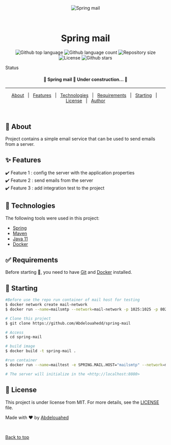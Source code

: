 <div align="center" id="top"> 
  <img src="./.github/app.gif" alt="Spring mail" />

&#xa0;

  <!-- <a href="https://gestionstock.netlify.app">Demo</a> -->
</div>

<h1 align="center">Spring mail </h1>

<p align="center">
  <img alt="Github top language" src="https://img.shields.io/github/languages/top/Abdelouahedd/spring-mail?color=56BEB8">

  <img alt="Github language count" src="https://img.shields.io/github/languages/count/Abdelouahedd/spring-mail?color=56BEB8">

  <img alt="Repository size" src="https://img.shields.io/github/repo-size/Abdelouahedd/spring-mail?color=56BEB8">

  <img alt="License" src="https://img.shields.io/github/license/Abdelouahedd/spring-mail?color=56BEB8">

  <!-- <img alt="Github issues" src="https://img.shields.io/github/issues/Abdelouahedd/spring-mail?color=56BEB8" /> -->

  <!-- <img alt="Github forks" src="https://img.shields.io/github/forks/Abdelouahedd/spring-mail?color=56BEB8" /> -->

   <img alt="Github stars" src="https://img.shields.io/github/stars/Abdelouahedd/spring-mail?color=56BEB8" /> 
</p>

Status

 <h4 align="center"> 
	🚧  Spring mail  🚀 Under construction...  🚧
</h4> 

<hr> 

<p align="center">
  <a href="#dart-about">About</a> &#xa0; | &#xa0; 
  <a href="#sparkles-features">Features</a> &#xa0; | &#xa0;
  <a href="#rocket-technologies">Technologies</a> &#xa0; | &#xa0;
  <a href="#white_check_mark-requirements">Requirements</a> &#xa0; | &#xa0;
  <a href="#checkered_flag-starting">Starting</a> &#xa0; | &#xa0;
  <a href="#memo-license">License</a> &#xa0; | &#xa0;
  <a href="https://github.com/abdelouahedd" target="_blank">Author</a>
</p>

<br>

## :dart: About ## 
Project contains a simple email service that can be used to send emails from a server.
<!-- Describe your project -->

 ## :sparkles: Features ##

:heavy_check_mark: Feature 1 : config the server with the application properties\
:heavy_check_mark: Feature 2 : send emails from the server\
:heavy_check_mark: Feature 3 : add integration test to the project

## :rocket: Technologies ##

The following tools were used in this project:

- [Spring](https://spring.io/)
- [Maven](http://maven.apache.org/)
- [Java 11](https://www.java.com/)
- [Docker](https://www.docker.com/)

## :white_check_mark: Requirements ##

Before starting :checkered_flag:, you need to have [Git](https://git-scm.com) and [Docker](https://www.docker.com/) installed.

## :checkered_flag: Starting ##

```bash
#Before use the repo run container of mail host for testing
$ docker network create mail-network
$ docker run --name=mailsmtp --network=mail-network -p 1025:1025 -p 8025:8025 mailhog/mailhog:v1.0.1

# Clone this project
$ git clone https://github.com/Abdelouahedd/spring-mail

# Access
$ cd spring-mail

# build image
$ docker build -t spring-mail .

#run container
$ docker run --name=mailtest -e SPRING.MAIL.HOST="mailsmtp" --network=mail-network -d -p 8080:8080 spring-mail  

# The server will initialize in the <http://localhost:8080>
```

## :memo: License ##

This project is under license from MIT. For more details, see the [LICENSE](LICENSE) file.


Made with :heart: by <a href="https://github.com/abdelouahedd" target="_blank">Abdelouahed</a>

&#xa0;

<a href="#top">Back to top</a>
